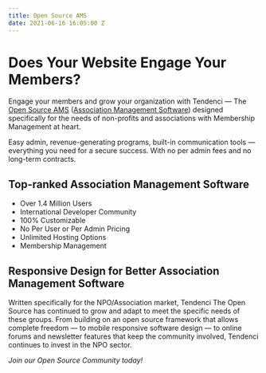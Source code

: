 ```yaml
---
title: Open Source AMS
date: 2021-06-16 16:05:00 Z
---
```


# Does Your Website Engage Your Members?

Engage your members and grow your organization with Tendenci — The [Open Source AMS](https://www.tendenci.com/) ([Association Management Software](https://www.tendenci.com/features/)) designed specifically for the needs of non-profits and associations with Membership Management at heart.

Easy admin, revenue-generating programs, built-in communication tools — everything you need for a secure success. With no per admin fees and no long-term contracts.

## Top-ranked Association Management Software

- Over 1.4 Million Users
- International Developer Community
- 100% Customizable
- No Per User or Per Admin Pricing
- Unlimited Hosting Options
- Membership Management

## Responsive Design for Better Association Management Software

Written specifically for the NPO/Association market, Tendenci The Open Source has continued to grow and adapt to meet the specific needs of these groups. From building on an open source framework that allows complete freedom — to mobile responsive software design — to online forums and newsletter features that keep the community involved, Tendenci continues to invest in the NPO sector.

_Join our Open Source Community today!_